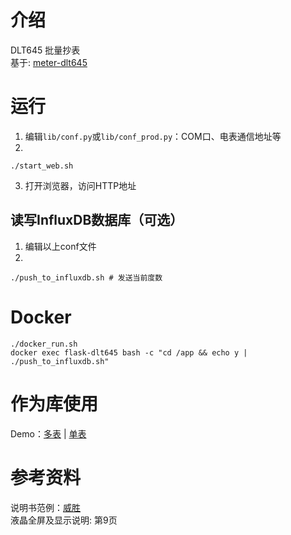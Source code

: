 # 介绍
DLT645 批量抄表  
基于: [meter-dlt645](https://github.com/glx-technologies/meter-dlt645)

# 运行

1. 编辑`lib/conf.py`或`lib/conf_prod.py`：COM口、电表通信地址等  
2.

    ./start_web.sh

3. 打开浏览器，访问HTTP地址

## 读写InfluxDB数据库（可选）

1. 编辑以上conf文件  
2. 

    ./push_to_influxdb.sh # 发送当前度数

# Docker

    ./docker_run.sh
    docker exec flask-dlt645 bash -c "cd /app && echo y | ./push_to_influxdb.sh"

# 作为库使用
Demo：[多表](https://nbviewer.jupyter.org/github/fzinfz/scripts/blob/master/python/hw/power_meter_DLT645/multi.ipynb) | 
[单表](https://nbviewer.jupyter.org/github/fzinfz/scripts/blob/master/python/hw/power_meter_DLT645/single.ipynb)
    
# 参考资料
说明书范例：[威胜](http://www.wasion.com/UploadFiles/files/DTSD342DSSD342-5N5D5Z%E5%AF%BC%E8%BD%A8%E5%AE%89%E8%A3%85%E7%94%B5%E5%AD%90%E5%BC%8F%E5%A4%9A%E5%8A%9F%E8%83%BD%E7%94%B5%E8%83%BD%E8%A1%A8%E4%BD%BF%E7%94%A8%E8%AF%B4%E6%98%8E%E4%B9%A6.pdf)  
液晶全屏及显示说明: 第9页
